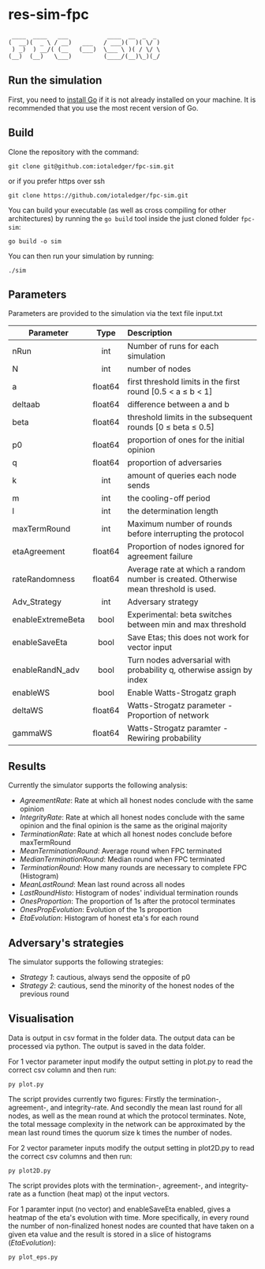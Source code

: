 # res-sim-fpc

```
 ____  ____   ___           ____  __  _  _  
(  __)(  _ \ / __)   ___   / ___)(  )( \/ ) 
 ) _)  ) __/( (__   (___)  \___ \ )( / \/ \ 
(__)  (__)   \___)         (____/(__)\_)(_/ 
```

## Run the simulation

First, you need to [install Go](https://golang.org/doc/install) if it is not already installed on your machine. It is recommended that you use the most recent version of Go.

## Build

Clone the repository with the command:

```
git clone git@github.com:iotaledger/fpc-sim.git
```

or if you prefer https over ssh

```
git clone https://github.com/iotaledger/fpc-sim.git
```

You can build your executable (as well as cross compiling for other architectures) by running the `go build` tool inside the just cloned folder `fpc-sim`:

```
go build -o sim
```
You can then run your simulation by running:

```
./sim
```

## Parameters

Parameters are provided to the simulation via the text file input.txt


|   Parameter       |       Type    | Description    |
|-------------------|:-------------:|:--------------|    
|   nRun            |   int         | Number of runs for each simulation |
|   N               |   int         | number of nodes |
|   a               |   float64     | first threshold limits in the first round [0.5 < a ≤ b < 1] |
|   deltaab         |   float64     | difference between a and b  |
|   beta            |   float64     | threshold limits in the subsequent rounds [0 ≤ beta ≤ 0.5] |
|   p0              |   float64     | proportion of ones for the initial opinion |
|   q               |   float64     | proportion of adversaries |
|   k               |   int         | amount of queries each node sends     |
|   m               |   int         | the cooling-off period |
|   l               |   int         | the determination length  |
|   maxTermRound    |   int         | Maximum number of rounds before interrupting the protocol |
|   etaAgreement    |   float64     | Proportion of nodes ignored for agreement failure
|   rateRandomness  |   float64     | Average rate at which a random number is created. Otherwise mean threshold is used.
|   Adv_Strategy    |   int      | Adversary strategy |
| enableExtremeBeta |   bool        | Experimental: beta switches between min and max threshold |
|   enableSaveEta         |   bool       | Save Etas; this does not work for vector input |
| enableRandN_adv | bool | Turn nodes adversarial with probability q, otherwise assign by index
| enableWS | bool | Enable Watts-Strogatz graph
| deltaWS | float64 | Watts-Strogatz parameter - Proportion of network 
| gammaWS | float64 | Watts-Strogatz paramter - Rewiring probability


## Results

Currently the simulator supports the following analysis:
- *AgreementRate*: Rate at which all honest nodes conclude with the same opinion 
- *IntegrityRate*: Rate at which all honest nodes conclude with the same opinion and the final opinion is the same as the original majority
- *TerminationRate*: Rate at which all honest nodes conclude before maxTermRound
- *MeanTerminationRound*: Average round when FPC terminated
- *MedianTerminationRound*: Median round when FPC terminated
- *TerminationRound*: How many rounds are necessary to complete FPC (Histogram)
- *MeanLastRound*: Mean last round across all nodes
- *LastRoundHisto*: Histogram of nodes' individual termination rounds
- *OnesProportion*: The proportion of 1s after the protocol terminates
- *OnesPropEvolution*: Evolution of the 1s proportion
- *EtaEvolution*: Histogram of honest eta's for each round 

## Adversary's strategies

The simulator supports the following strategies:
- *Strategy 1*: cautious, always send the opposite of p0
- *Strategy 2*: cautious, send the minority of the honest nodes of the previous round

## Visualisation
Data is output in csv format in the folder data. The output data can be processed via python. The output is saved in the data folder. 

For 1 vector parameter input modify the output setting in plot.py to read the correct csv column and then run:
```
py plot.py
```
The script provides currently two figures: Firstly the termination-, agreement-, and integrity-rate. And secondly the mean last round for all nodes, as well as the mean round at which the protocol terminates. Note, the total message complexity in the network can be approximated by the mean last round times the quorum size k times the number of nodes.

For 2 vector parameter inputs modify the output setting in plot2D.py to read the correct csv columns and then run:
```
py plot2D.py
```
The script provides plots with the termination-, agreement-, and integrity-rate as a function (heat map) ot the input vectors. 

For 1 paramter input (no vector) and enableSaveEta enabled, gives a heatmap of the eta's evolution with time. More specifically, in every round the number of non-finalized honest nodes are counted that have taken on a given eta value and the result is stored in a slice of histograms (*EtaEvolution*):
```
py plot_eps.py
```